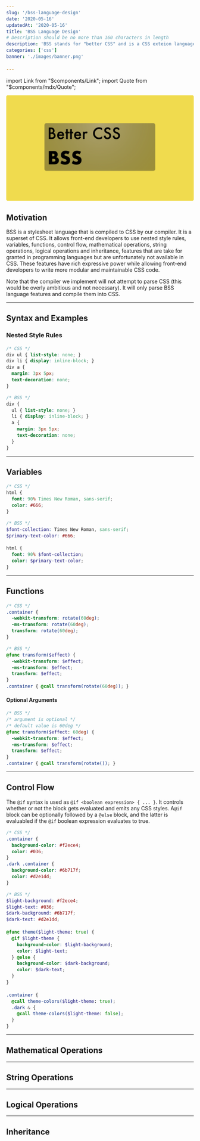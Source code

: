 ```yaml
---
slug: '/bss-language-design'
date: '2020-05-16'
updatedAt: '2020-05-16'
title: 'BSS Language Design'
# Description should be no more than 160 characters in length
description: 'BSS stands for "better CSS" and is a CSS exteion language'
categories: ['css']
banner: './images/banner.png'

---
```


import Link from "$components/Link";
import Quote from "$components/mdx/Quote";

![banner](./images/banner.png)


## Motivation

BSS is a stylesheet language that is compiled to CSS by our compiler. It is a superset of CSS. It allows front-end developers to use nested style rules, variables, functions, control flow, mathematical operations, string operations, logical operations and inheritance, features that are take for granted in programming languages but are unfortunately not available in CSS. These features have rich expressive power while allowing front-end developers to write more modular and maintainable CSS code.

Note that the compiler we implement will not attempt to parse CSS (this would be overly ambitious and not necessary). It will only parse BSS language features and compile them into CSS. 

---

## Syntax and Examples

### Nested Style Rules

```css
/* CSS */
div ul { list-style: none; }
div li { display: inline-block; }
div a {
  margin: 3px 5px;
  text-decoration: none;
}
```

```scss
/* BSS */
div {
  ul { list-style: none; }
  li { display: inline-block; }
  a {
    margin: 3px 5px;
    text-decoration: none;
  }
}
```

---

## Variables

```css
/* CSS */
html {
  font: 90% Times New Roman, sans-serif;
  color: #666;
}
```

```scss
/* BSS */
$font-collection: Times New Roman, sans-serif;
$primary-text-color: #666;

html {
  font: 90% $font-collection;
  color: $primary-text-color;
}
```

---

## Functions

```css
/* CSS */
.container {
  -webkit-transform: rotate(60deg);
  -ms-transform: rotate(60deg);
  transform: rotate(60deg);
}
```

```scss
/* BSS */
@func transform($effect) {
  -webkit-transform: $effect;
  -ms-transform: $effect;
  transform: $effect;
}
.container { @call transform(rotate(60deg)); }
```

#### Optional Arguments
```scss
/* BSS */
/* argument is optional */
/* default value is 60deg */
@func transform($effect: 60deg) {
  -webkit-transform: $effect;
  -ms-transform: $effect;
  transform: $effect;
}
.container { @call transform(rotate()); }
```

---

## Control Flow

The `@if` syntax is used as `@if <boolean expression> { ... }`. It controls whether or not the block gets evaluated and emits any CSS styles. A`@if` block can be optionally followed by a `@else` block, and the latter is evaluabled if the `@if` boolean expression evaluates to true.

```css
/* CSS */
.container {
  background-color: #f2ece4;
  color: #036;
}
.dark .container {
  background-color: #6b717f;
  color: #d2e1dd;
}
```

```scss
/* BSS */
$light-background: #f2ece4;
$light-text: #036;
$dark-background: #6b717f;
$dark-text: #d2e1dd;

@func theme($light-theme: true) {
  @if $light-theme {
    background-color: $light-background;
    color: $light-text;
  } @else {
    background-color: $dark-background;
    color: $dark-text;
  }
}

.container {
  @call theme-colors($light-theme: true);
  .dark & {
    @call theme-colors($light-theme: false);
  }
}
```

---

## Mathematical Operations

---

## String Operations

---

## Logical Operations

---

## Inheritance
